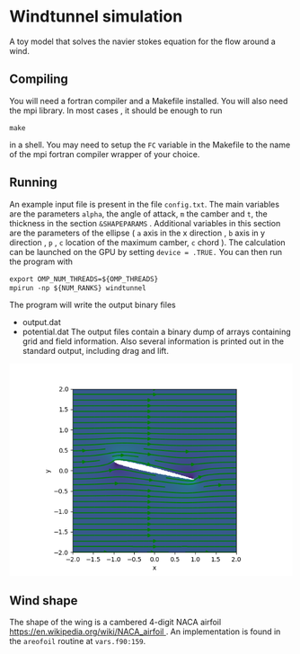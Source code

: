 # Windtunnel simulation
A toy model that solves the navier stokes equation for the flow around a wind.
## Compiling
You will need a fortran compiler and a Makefile installed. You will also need the mpi library. In most cases , it should be enough to run 
```
make
```
in a shell. You may need to setup the `FC` variable in the Makefile to the name of the mpi fortran compiler wrapper of your choice.

## Running 
An example input file is present in the file `config.txt`. 
The main variables are the parameters `alpha`, the angle of attack, `m` the camber and  `t`, the thickness in the section `&SHAPEPARAMS` .
Additional variables in this section are the parameters of the ellipse ( `a` axis in the  x direction , `b` axis in y direction , `p` , `c` location of the maximum camber, `c` chord ).
The calculation can be launched on the GPU by setting `device = .TRUE.` 
You can then run the program with
```
export OMP_NUM_THREADS=${OMP_THREADS}
mpirun -np ${NUM_RANKS} windtunnel
```

The program will write the output binary files
- output.dat
- potential.dat 
The output files contain a binary dump of arrays containing grid and field information.
Also several information is printed out in the standard output, including drag and lift.

![Velocity](visualize/velocity.png)

## Wind shape
The shape of the wing is a cambered 4-digit NACA airfoil [https://en.wikipedia.org/wiki/NACA_airfoil ](https://en.wikipedia.org/wiki/NACA_airfoil) . An implementation is found in the `areofoil` routine at `vars.f90:159`.

